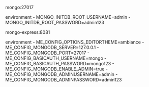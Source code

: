 
mongo:27017

environment
      - MONGO_INITDB_ROOT_USERNAME=admin
      - MONGO_INITDB_ROOT_PASSWORD=admin123

mongo-express:8081

environment
      - ME_CONFIG_OPTIONS_EDITORTHEME=ambiance
      - ME_CONFIG_MONGODB_SERVER=127.0.0.1
      - ME_CONFIG_MONGODB_PORT=27017
      - ME_CONFIG_BASICAUTH_USERNAME=mongo
      - ME_CONFIG_BASICAUTH_PASSWORD=mongo123
      - ME_CONFIG_MONGODB_ENABLE_ADMIN=true
      - ME_CONFIG_MONGODB_ADMINUSERNAME=admin
      - ME_CONFIG_MONGODB_ADMINPASSWORD=admin123
